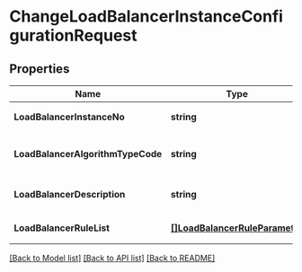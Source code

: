 # ChangeLoadBalancerInstanceConfigurationRequest

## Properties
Name | Type | Description | Notes
------------ | ------------- | ------------- | -------------
**LoadBalancerInstanceNo** | **string** | 로드밸런서인스턴스번호 | [default to null]
**LoadBalancerAlgorithmTypeCode** | **string** | 로드밸런서알고리즘구분코드 | [default to null]
**LoadBalancerDescription** | **string** | 로드밸런서설명 | [optional] [default to null]
**LoadBalancerRuleList** | [**[]LoadBalancerRuleParameter**](LoadBalancerRuleParameter.md) | 로드밸런RULE리스트 | [default to null]

[[Back to Model list]](../README.md#documentation-for-models) [[Back to API list]](../README.md#documentation-for-api-endpoints) [[Back to README]](../README.md)


